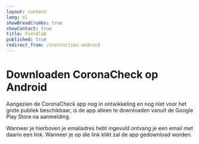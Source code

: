 ```yaml
---
layout: content
lang: nl
showBreadCrumbs: true
showContact: true
title: Fieldlab
published: true
redirect_from: /instructies-android
---
```

# Downloaden CoronaCheck op Android

Aangezien de CoronaCheck app nog in ontwikkeling en nog niet voor het grote publiek beschikbaar, is de app alleen te downloaden vanuit de Google Play Store na aanmelding. 

Wanneer je hierboven je emailadres hebt ingevuld ontvang je een email met daarin een link. Wanneer je op die link klikt zal de app gedownload worden. 
